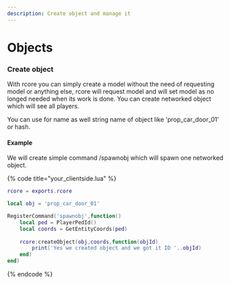 ```yaml
---
description: Create object and manage it
---
```


# Objects

### Create object

With rcore you can simply create a model without the need of requesting model or anything else, rcore will request model and will set model as no longed needed when its work is done. You can create networked object which will see all players.

You can use for name as well string name of object like 'prop\_car\_door\_01' or hash.

#### Example

We will create simple command /spawnobj which will spawn one networked object.

{% code title="your\_clientside.lua" %}
```lua
rcore = exports.rcore

local obj = 'prop_car_door_01' 

RegisterCommand('spawnobj',function() 
    local ped = PlayerPedId()
    local coords = GetEntityCoords(ped)
    
    rcore:createObject(obj,coords,function(objId) 
        print('Yes we created object and we got it ID '..objId)
    end)
end)
```
{% endcode %}

